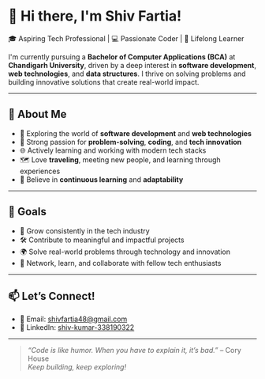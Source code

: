 # 👋 Hi there, I'm Shiv Fartia!

🎓 Aspiring Tech Professional | 💻 Passionate Coder | 🚀 Lifelong Learner

I'm currently pursuing a **Bachelor of Computer Applications (BCA)** at **Chandigarh University**, driven by a deep interest in **software development**, **web technologies**, and **data structures**. I thrive on solving problems and building innovative solutions that create real-world impact.

---

## 🚀 About Me

- 🔧 Exploring the world of **software development** and **web technologies**
- 🧠 Strong passion for **problem-solving**, **coding**, and **tech innovation**
- 🌐 Actively learning and working with modern tech stacks
- 🗺️ Love **traveling**, meeting new people, and learning through experiences
- 🔄 Believe in **continuous learning** and **adaptability**

---

## 🎯 Goals

- 💼 Grow consistently in the tech industry
- 🛠️ Contribute to meaningful and impactful projects
- 🌍 Solve real-world problems through technology and innovation
- 🤝 Network, learn, and collaborate with fellow tech enthusiasts

---

## 📫 Let’s Connect!

- 📧 Email: [shivfartia48@gmail.com](mailto:shivfartia48@gmail.com)  
- 💼 LinkedIn: [shiv-kumar-338190322](https://www.linkedin.com/in/shiv-kumar-338190322/)

---

> *“Code is like humor. When you have to explain it, it’s bad.”* – Cory House  
> *Keep building, keep exploring!*


<!--
**shivfartia/shivfartia** is a ✨ _special_ ✨ repository because its `README.md` (this file) appears on your GitHub profile.

Here are some ideas to get you started:

- 🔭 I’m currently working on ...
- 🌱 I’m currently learning ...
- 👯 I’m looking to collaborate on ...
- 🤔 I’m looking for help with ...
- 💬 Ask me about ...
- 📫 How to reach me: ...
- 😄 Pronouns: ...
- ⚡ Fun fact: ...
-->
